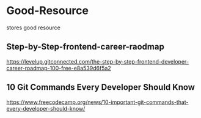 # Good-Resource

stores good resource
## Step-by-Step-frontend-career-raodmap
https://levelup.gitconnected.com/the-step-by-step-frontend-developer-career-roadmap-100-free-e8a539d6f5a2

## 10 Git Commands Every Developer Should Know
https://www.freecodecamp.org/news/10-important-git-commands-that-every-developer-should-know/
